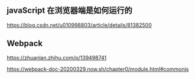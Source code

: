 ## javaScript 在浏览器端是如何运行的
https://blog.csdn.net/u010998803/article/details/81382500

## Webpack
https://zhuanlan.zhihu.com/p/139498741

https://webpack-doc-20200329.now.sh/chapter0/module.html#commonjs